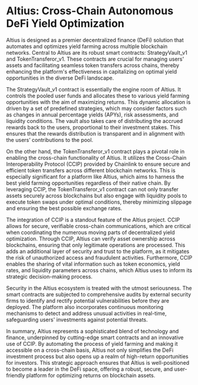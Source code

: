 # Altius: Cross-Chain Autonomous DeFi Yield Optimization
Altius is designed as a premier decentralized finance (DeFi) solution that automates and optimizes yield farming across multiple blockchain networks. Central to Altius are its robust smart contracts: StrategyVault_v1 and TokenTransferor_v1. These contracts are crucial for managing users' assets and facilitating seamless token transfers across chains, thereby enhancing the platform's effectiveness in capitalizing on optimal yield opportunities in the diverse DeFi landscape.

The StrategyVault_v1 contract is essentially the engine room of Altius. It controls the pooled user funds and allocates these to various yield farming opportunities with the aim of maximizing returns. This dynamic allocation is driven by a set of predefined strategies, which may consider factors such as changes in annual percentage yields (APYs), risk assessments, and liquidity conditions. The vault also takes care of distributing the accrued rewards back to the users, proportional to their investment stakes. This ensures that the rewards distribution is transparent and in alignment with the users’ contributions to the pool.

On the other hand, the TokenTransferor_v1 contract plays a pivotal role in enabling the cross-chain functionality of Altius. It utilizes the Cross-Chain Interoperability Protocol (CCIP) provided by Chainlink to ensure secure and efficient token transfers across different blockchain networks. This is especially significant for a platform like Altius, which aims to harness the best yield farming opportunities regardless of their native chain. By leveraging CCIP, the TokenTransferor_v1 contract can not only transfer assets securely across blockchains but also engage with liquidity pools to execute token swaps under optimal conditions, thereby minimizing slippage and ensuring the best possible exchange rates.

The integration of CCIP is a standout feature of the Altius project. CCIP allows for secure, verifiable cross-chain communications, which are critical when coordinating the numerous moving parts of decentralized yield optimization. Through CCIP, Altius can verify asset ownership across blockchains, ensuring that only legitimate operations are processed. This adds an additional layer of security and trust to the platform, as it mitigates the risk of unauthorized access and fraudulent activities. Furthermore, CCIP enables the sharing of vital information such as token economics, yield rates, and liquidity parameters across chains, which Altius uses to inform its strategic decision-making process.

Security in the Altius ecosystem is treated with the utmost seriousness. The smart contracts are subjected to comprehensive audits by external security firms to identify and rectify potential vulnerabilities before they are deployed. The platform also incorporates continuous monitoring mechanisms to detect and address unusual activities in real-time, safeguarding users' investments against potential threats.

In summary, Altius represents a sophisticated blend of technology and finance, underpinned by cutting-edge smart contracts and an innovative use of CCIP. By automating the process of yield farming and making it accessible on a cross-chain basis, Altius not only simplifies the DeFi investment process but also opens up a realm of high-return opportunities for investors. This strategic approach ensures that Altius is well-positioned to become a leader in the DeFi space, offering a robust, secure, and user-friendly platform for optimizing returns on blockchain assets.
